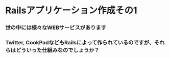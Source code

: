 # Railsアプリケーション作成その1

### 世の中には様々なWEBサービスがあります

### Twitter, CookPadなどもRailsによって作られているのですが、それらはどういった仕組みなのでしょうか？

### 